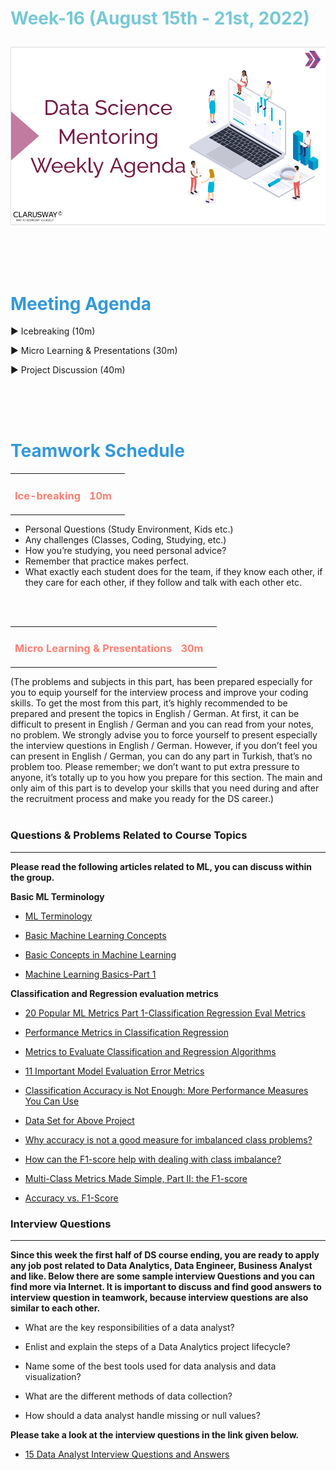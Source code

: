 <h1><strong><span style="color: #77C8D5;">Week-16 (August 15th - 21st, 2022)</strong></span>

![logo](ds_agenda_logo.png)

<br>

<h1><strong><span style="color: #3498DB;">Meeting Agenda</strong></h1></span>

<span class="c16 c30">▶ </span><span
class="c42 c82">Icebreaking (10m)</span><span class="c16 c23"> </span>

<span class="c16 c30">▶ </span><span
class="c42 c82">Micro Learning & Presentations (30m)</span><span class="c46 c42 c48"> </span>

<span class="c30">▶ </span><span class="c46 c48 c42">Project Discussion (40m)</span>

<br>
<br>
<br>

<div style="page-break-after: always;"></div>

<h1><strong><span style="color: #3498DB;">Teamwork Schedule</strong></h1></span>

<table style= "width:100%;">
                <tr>
                <td style="color: #FA8072; text-align:left "><h3><strong><p>Ice-breaking</td>
                <td style="color: #FA8072; text-align:right;"><h3><strong><p>10m</p><td>                </tr>
</table>

- Personal Questions (Study Environment, Kids etc.) 
- Any challenges (Classes, Coding, Studying, etc.) 
- How you’re studying, you need personal advice? 
- Remember that practice makes perfect. 
- What exactly each student does for the team, if they know each other, if they care for each other, if they follow and talk with each other etc. 

<br>
<br>

<table style= "width:100%;">
                <tr>
                <td style="color: #FA8072; text-align:left "><h3><strong><p>Micro Learning & Presentations</td>
                <td style="color: #FA8072; text-align:right;"><h3><strong><p>30m</p><td>                </tr>
</table>
(The problems and subjects in this part, has been prepared especially for you to equip yourself for the interview process and improve your coding skills.
To get the most from this part, it’s highly recommended to be prepared and present the topics in English / German.
At first, it can be difficult to present in English / German and you can read from your notes, no problem.
We strongly advise you to force yourself to present especially the interview questions in English / German.
However, if you don’t feel you can present in English / German, you can do any part in Turkish, that’s no problem too.
Please remember; we don’t want to put extra pressure to anyone, it’s totally up to you how you prepare for this section.
The main and only aim of this part is to develop your skills that you need during and after the recruitment process and make you ready for the DS career.)
<br><br>

<h3><strong>Questions & Problems Related to Course Topics</strong></h4>
<hr>

**Please read the following articles related to ML, you can discuss within the group.**

**Basic ML Terminology**

- [ML Terminology](https://developers.google.com/machine-learning/crash-course/framing/ml-terminology)

- [Basic Machine Learning Concepts](https://cleverdata.io/en/basic-machine-learning-concepts/)

- [Basic Concepts in Machine Learning](https://machinelearningmastery.com/basic-concepts-in-machine-learning/)
                  
- [Machine Learning Basics-Part 1](https://towardsdatascience.com/machine-learning-basics-part-1-a36d38c7916)

**Classification and Regression evaluation metrics**

- [20 Popular ML Metrics Part 1-Classification Regression Eval Metrics](https://towardsdatascience.com/20-popular-machine-learning-metrics-part-1-classification-regression-evaluation-metrics-1ca3e282a2ce)

- [Performance Metrics in Classification Regression](https://iq.opengenus.org/performance-metrics-in-classification-regression/)

- [Metrics to Evaluate Classification and Regression Algorithms](https://medium.com/@poojitha.penmethsa/metrics-to-evaluate-classification-and-regression-algorithms-1554f1e00a75)

- [11 Important Model Evaluation Error Metrics](https://www.analyticsvidhya.com/blog/2019/08/11-important-model-evaluation-error-metrics/)

- [Classification Accuracy is Not Enough: More Performance Measures You Can Use](https://machinelearningmastery.com/classification-accuracy-is-not-enough-more-performance-measures-you-can-use/)

- [Data Set for Above Project](https://archive.ics.uci.edu/ml/datasets/breast+cancer)

- [Why accuracy is not a good measure for imbalanced class problems?](https://stats.stackexchange.com/questions/312780/why-is-accuracy-not-the-best-measure-for-assessing-classification-models)

- [How can the F1-score help with dealing with class imbalance?](https://sebastianraschka.com/faq/docs/computing-the-f1-score.html)

- [Multi-Class Metrics Made Simple, Part II: the F1-score](https://towardsdatascience.com/multi-class-metrics-made-simple-part-ii-the-f1-score-ebe8b2c2ca1)

- [Accuracy vs. F1-Score](https://medium.com/analytics-vidhya/accuracy-vs-f1-score-6258237beca2)

                 
                  
<h3><strong>Interview Questions</strong></h4>
<hr>

**Since this week the first half of DS course ending, you are ready to apply any job post related to Data Analytics, Data Engineer, Business Analyst and like. Below there are some sample interview Questions and you can find more via Internet. It is important to discuss and find good answers to interview question in teamwork, because interview questions are also similar to each other.**

- What are the key responsibilities of a data analyst?

- Enlist and explain the steps of a Data Analytics project lifecycle?

- Name some of the best tools used for data analysis and data visualization?

- What are the different methods of data collection?

- How should a data analyst handle missing or null values?
  
**Please take a look at the interview questions in the link given below.**
  
- [15 Data Analyst Interview Questions and Answers](https://www.coursera.org/articles/data-analyst-interview-questions-and-answers)
<br>
